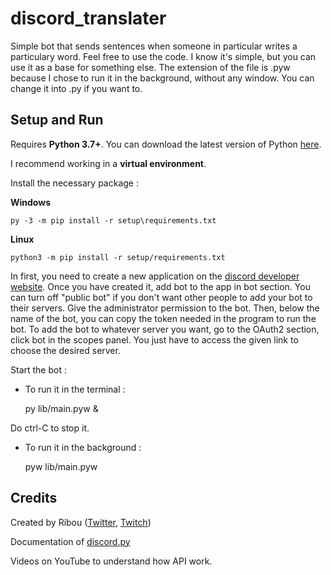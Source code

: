 # discord_translater
Simple bot that sends sentences when someone in particular writes a particulary word.
Feel free to use the code.
I know it's simple, but you can use it as a base for something else.
The extension of the file is .pyw because I chose to run it in the background, without any window. You can change it into .py if you want to.
## Setup and Run

Requires **Python 3.7+**. You can download the latest version of Python [here](https://www.python.org/downloads/).

I recommend working in a **virtual environment**. 

Install the necessary package :

**Windows**

    py -3 -m pip install -r setup\requirements.txt
    
**Linux**

    python3 -m pip install -r setup/requirements.txt
    
In first, you need to create a new application on the [discord developer website](discord.com/developers/applications). Once you have created it, add bot to the app in bot section. You can turn off "public bot" if you don't want other people to add your bot to their servers. Give the administrator permission to the bot. Then, below the name of the bot, you can copy the token needed in the program to run the bot. 
To add the bot to whatever server you want, go to the OAuth2 section, click bot in the scopes panel. You just have to access the given link to choose the desired server.
 
Start the bot :

-  To run it in the terminal :
  
    py lib/main.pyw &
  
  Do ctrl-C to stop it.
  
-  To run it in the background :
  
    pyw lib/main.pyw

## Credits
Created by Ribou ([Twitter](ribou.fr/twitter), [Twitch](ribou.fr/twitch))

Documentation of [discord.py](https://discordpy.readthedocs.io/en/stable)

Videos on YouTube to understand how API work.
